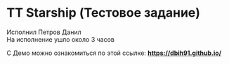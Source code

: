# TT Starship (Тестовое задание)

Исполнил Петров Данил<br>
На исполнение ушло около 3 часов

С Демо можно ознакомиться по этой ссылке:
**https://dbih91.github.io/**

